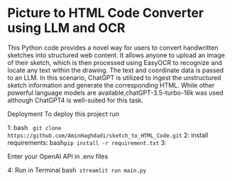 # Picture to HTML Code Converter using LLM and OCR

This Python code provides a novel way for users to convert handwritten sketches into structured web content. It allows anyone to upload an image of their sketch, which is then processed using EasyOCR to recognize and locate any text within the drawing. The text and coordinate data is passed to an LLM. In this scenario, ChatGPT is utilized to ingest the unstructured sketch information and generate the corresponding HTML. While other powerful language models are available,chatGPT-3.5-turbo-16k was used although ChatGPT4 is well-suited for this task.


Deployment
To deploy this project run

1:
bash `
  git clone https://github.com/AminHaghdadi/sketch_to_HTML_Code.git`
2: install requirements:
bash`
  pip install -r requirement.txt `
3:

Enter your OpenAI API in .env files

4: Run in Terminal
bash`
  streamlit run main.py`
